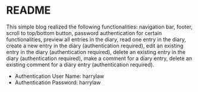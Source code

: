# README

This simple blog realized the following functionalities: navigation bar, footer, scroll to top/bottom button, password authentication for certain functionalities, preview all entries in the diary, read one entry in the diary, create a new entry in the diary (authentication required), edit an existing entry in the diary (authentication required), delete an existing entry in the diary (authentication required), make a comment for a diary entry, delete an existing comment for a diary entry (authentication required).

* Authentication User Name: harrylaw
* Authentication Password: harrylaw

